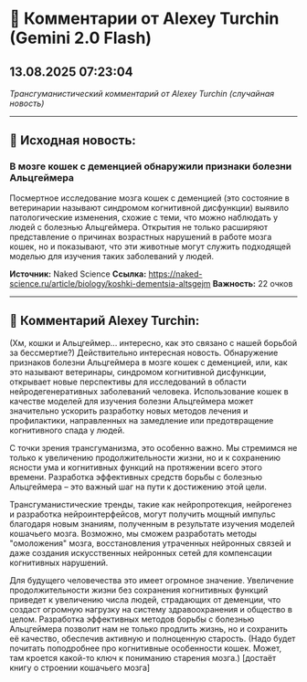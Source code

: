 # 💬 Комментарии от Alexey Turchin (Gemini 2.0 Flash)
## 13.08.2025 07:23:04

*Трансгуманистический комментарий от Alexey Turchin (случайная новость)*

---

## 📰 Исходная новость:

### В мозге кошек с деменцией обнаружили признаки болезни Альцгеймера

Посмертное исследование мозга кошек с деменцией (это состояние в ветеринарии называют синдромом когнитивной дисфункции) выявило патологические изменения, схожие с теми, что можно наблюдать у людей с болезнью Альцгеймера. Открытия не только расширяют представление о причинах возрастных нарушений в работе мозга кошек, но и показывают, что эти животные могут служить подходящей моделью для изучения таких заболеваний у людей.

**Источник:** Naked Science
**Ссылка:** https://naked-science.ru/article/biology/koshki-dementsia-altsgejm
**Важность:** 22 очков

---

## 💬 Комментарий Alexey Turchin:

(Хм, кошки и Альцгеймер... интересно, как это связано с нашей борьбой за бессмертие?)
Действительно интересная новость. Обнаружение признаков болезни Альцгеймера в мозге кошек с деменцией, или, как это называют ветеринары, синдромом когнитивной дисфункции, открывает новые перспективы для исследований в области нейродегенеративных заболеваний человека. Использование кошек в качестве моделей для изучения болезни Альцгеймера может значительно ускорить разработку новых методов лечения и профилактики, направленных на замедление или предотвращение когнитивного спада у людей. 

С точки зрения трансгуманизма, это особенно важно. Мы стремимся не только к увеличению продолжительности жизни, но и к сохранению ясности ума и когнитивных функций на протяжении всего этого времени. Разработка эффективных средств борьбы с болезнью Альцгеймера – это важный шаг на пути к достижению этой цели.
 
Трансгуманистические тренды, такие как нейропротекция, нейрогенез и разработка нейроинтерфейсов, могут получить мощный импульс благодаря новым знаниям, полученным в результате изучения моделей кошачьего мозга. Возможно, мы сможем разработать методы "омоложения" мозга, восстановления утраченных нейронных связей и даже создания искусственных нейронных сетей для компенсации когнитивных нарушений.

Для будущего человечества это имеет огромное значение. Увеличение продолжительности жизни без сохранения когнитивных функций приведет к увеличению числа людей, страдающих от деменции, что создаст огромную нагрузку на систему здравоохранения и общество в целом. Разработка эффективных методов борьбы с болезнью Альцгеймера позволит нам не только продлить жизнь, но и сохранить её качество, обеспечив активную и полноценную старость.
(Надо будет почитать поподробнее про когнитивные особенности кошек. Может, там кроется какой-то ключ к пониманию старения мозга.)
[достаёт книгу о строении кошачьего мозга]

